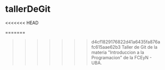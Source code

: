 # tallerDeGit
<<<<<<< HEAD

=======



>>>>>>> d4cf1829176822d41a6435fa876afc615aae62b3
Taller de Git de la materia "Introduccion a la Programacion" de la FCEyN - UBA.
